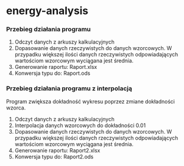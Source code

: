 # energy-analysis

### Przebieg działania programu
1. Odczyt danych z arkuszy kalkulacyjnych
2. Dopasowanie danych rzeczywistych do danych wzorcowych. W przypadku większej ilości danych rzeczywistych odpowiadających wartościom wzorcowym wyciągana jest średnia.
3. Generowanie raportu: Raport.xlsx
4. Konwersja typu do: Raport.ods

### Przebieg działania programu z interpolacją
Program zwiększa dokładność wykresu poprzez zmiane dokładności wzorca.

1. Odczyt danych z arkuszy kalkulacyjnych
2. Interpolacja danych wzorcowych do dokładności 0.01
3. Dopasowanie danych rzeczywistych do danych wzorcowych. W przypadku większej ilości danych rzeczywistych odpowiadających wartościom wzorcowym wyciągana jest średnia.
4. Generowanie raportu: Raport2.xlsx
5. Konwersja typu do: Raport2.ods
